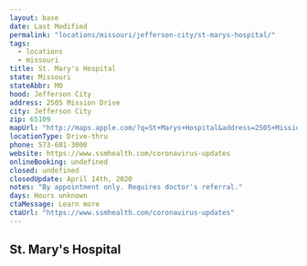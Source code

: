 ```yaml
---
layout: base
date: Last Modified
permalink: "locations/missouri/jefferson-city/st-marys-hospital/"
tags:
  - locations
  - missouri
title: St. Mary's Hospital
state: Missouri
stateAbbr: MO
hood: Jefferson City
address: 2505 Mission Drive
city: Jefferson City
zip: 65109
mapUrl: "http://maps.apple.com/?q=St+Marys+Hospital&address=2505+Mission+Drive,Jefferson+City,Missouri,65109"
locationType: Drive-thru
phone: 573-681-3000
website: https://www.ssmhealth.com/coronavirus-updates
onlineBooking: undefined
closed: undefined
closedUpdate: April 14th, 2020
notes: "By appointment only. Requires doctor's referral."
days: Hours unknown
ctaMessage: Learn more
ctaUrl: "https://www.ssmhealth.com/coronavirus-updates"
---
```

## St. Mary's Hospital
